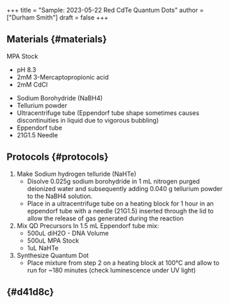 +++
title = "Sample: 2023-05-22 Red CdTe Quantum Dots"
author = ["Durham Smith"]
draft = false
+++

## Materials {#materials}

MPA Stock

-   pH 8.3
-   2mM 3-Mercaptopropionic acid
-   2mM CdCl

<!--listend-->

-   Sodium Borohydride (NaBH4)
-   Tellurium powder
-   Ultracentrifuge tube (Eppendorf tube shape sometimes causes discontinuities in liquid due to vigorous bubbling)
-   Eppendorf tube
-   21G1.5 Needle


## Protocols {#protocols}

1.  Make Sodium hydrogen telluride (NaHTe)
    -   Disolve 0.025g sodium borohydride in 1 mL nitrogen purged deionized water and subsequently adding 0.040 g tellurium powder to the NaBH4 solution.
    -   Place in a ultracentrifuge tube on a heating block for 1 hour in an eppendorf tube with a needle (21G1.5) inserted through the lid to allow the release of gas generated during the reaction
2.  Mix QD Precursors In 1.5 mL Eppendorf tube mix:
    -   500uL diH2O - DNA Volume
    -   500uL MPA Stock
    -   1uL NaHTe
3.  Synthesize Quantum Dot
    -   Place mixture from step 2 on a heating block at 100°C and allow to run for ~180 minutes (check luminescence under UV light)


##  {#d41d8c}
